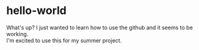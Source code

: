 # hello-world

What's up?  I just wanted to learn how to use the github and it seems to be working.  
I'm excited to use this for my summer project.
